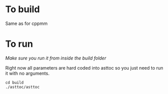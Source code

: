 # To build
Same as for cppmm

# To run

*Make sure you run it from inside the build folder*

Right now all parameters are hard coded into asttoc so you just need to run it
with no arguments.

```
cd build
./asttoc/asttoc
```
